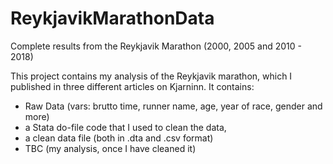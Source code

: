 # ReykjavikMarathonData
Complete results from the Reykjavik Marathon (2000, 2005 and 2010 - 2018)

This project contains my analysis of the Reykjavik marathon, which I published in three different articles on Kjarninn. It contains:
  - Raw Data (vars: brutto time, runner name, age, year of race, gender and more)
  - a Stata do-file code that I used to clean the data,
  - a clean data file (both in .dta and .csv format)
  - TBC (my analysis, once I have cleaned it)
 
